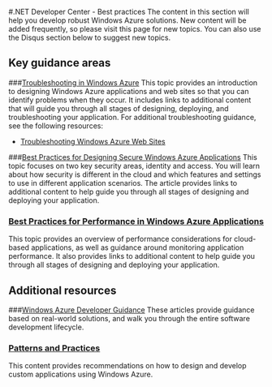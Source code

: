 <properties linkid="dev-net-best-practices" urlDisplayName="Best Practices" pageTitle="Windows Azure .NET best practices" title="Windows Azure .NET best practices" metaKeywords="Azure solutions best practices" description="Best practices for developing robust Windows Azure solutions." metaCanonical="" disqusComments="1" umbracoNaviHide="0" />


#.NET Developer Center - Best practices
The content in this section will help you develop robust Windows Azure solutions. New content will be added frequently, so please visit this page for new topics. You can also use the Disqus section below to suggest new topics.

## Key guidance areas

###[Troubleshooting in Windows Azure][]
This topic provides an introduction to designing Windows Azure applications and web sites so that you can identify problems when they occur. It includes links to additional content that will guide you through all stages of designing, deploying, and troubleshooting your application. For additional troubleshooting guidance, see the following resources:

- [Troubleshooting Windows Azure Web Sites][]

###[Best Practices for Designing Secure Windows Azure Applications][]
This topic focuses on two key security areas, identity and access. You will learn about how security is different in the cloud and which features and settings to use in different application scenarios. The article provides links to additional content to help guide you through all stages of designing and deploying your application.

### [Best Practices for Performance in Windows Azure Applications][]
This topic provides an overview of performance considerations for cloud-based applications, as well as guidance around monitoring application performance. It also provides links to additional content to help guide you through all stages of designing and deploying your application.

## Additional resources

###[Windows Azure Developer Guidance][]
These articles provide guidance based on real-world solutions, and walk you through the entire software development lifecycle. 

### [Patterns and Practices][]
This content provides recommendations on how to design and develop custom applications using Windows Azure.

[GitHub]: http://github.com/windowsazure/azure-content/
[Troubleshooting Windows Azure Web Sites]: /en-us/develop/net/best-practices/troubleshooting-web-sites/
[Troubleshooting in Windows Azure]: /en-us/develop/net/best-practices/troubleshooting/
[Best Practices for Designing Secure Windows Azure Applications]: /en-us/develop/net/best-practices/security/
[Best Practices for Performance in Windows Azure Applications]: /en-us/develop/net/best-practices/performance/
[Windows Azure Developer Guidance]: http://msdn.microsoft.com/en-us/library/windowsazure/hh698321
[Patterns and Practices]: http://msdn.microsoft.com/en-us/library/ff898430